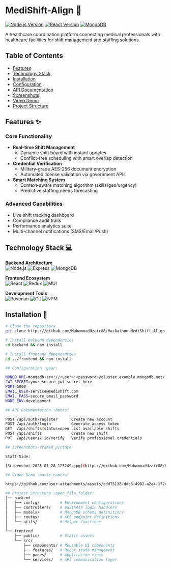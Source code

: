 # MediShift-Align :hospital:

[![Node.js Version](https://img.shields.io/badge/Node.js-18.x-success)](https://nodejs.org/)
[![React Version](https://img.shields.io/badge/React-18.x-%2361DAFB)](https://reactjs.org/)
[![MongoDB](https://img.shields.io/badge/MongoDB-5.0+-47A248?logo=mongodb&logoColor=white)](https://www.mongodb.com/)

A healthcare coordination platform connecting medical professionals with healthcare facilities for shift management and staffing solutions.

## Table of Contents
- [Features](#features-sparkles)
- [Technology Stack](#technology-stack-computer)
- [Installation](#installation-wrench)
- [Configuration](#configuration-gear)
- [API Documentation](#api-documentation-books)
- [Screenshots](#screenshots-framed_picture)
- [Video Demo](#video-demo-movie_camera)
- [Project Structure](#project-structure-open_file_folder)

## Features :sparkles:
### Core Functionality
- **Real-time Shift Management**
  - Dynamic shift board with instant updates
  - Conflict-free scheduling with smart overlap detection
- **Credential Verification**
  - Military-grade AES-256 document encryption
  - Automated license validation via government APIs
- **Smart Matching System**
  - Context-aware matching algorithm (skills/geo/urgency)
  - Predictive staffing needs forecasting

### Advanced Capabilities
- Live shift tracking dashboard
- Compliance audit trails
- Performance analytics suite
- Multi-channel notifications (SMS/Email/Push)

## Technology Stack :computer:
**Backend Architecture**  
![Node.js](https://img.shields.io/badge/Node.js-339933?logo=nodedotjs&logoColor=white)
![Express](https://img.shields.io/badge/Express-000000?logo=express&logoColor=white)
![MongoDB](https://img.shields.io/badge/MongoDB-47A248?logo=mongodb&logoColor=white)

**Frontend Ecosystem**  
![React](https://img.shields.io/badge/React-61DAFB?logo=react&logoColor=black)
![Redux](https://img.shields.io/badge/Redux-764ABC?logo=redux&logoColor=white)
![MUI](https://img.shields.io/badge/Material_UI-007FFF?logo=mui&logoColor=white)

**Development Tools**  
![Postman](https://img.shields.io/badge/Postman-FF6C37?logo=postman&logoColor=white)
![Git](https://img.shields.io/badge/Git-F05032?logo=git&logoColor=white)
![NPM](https://img.shields.io/badge/npm-CB3837?logo=npm&logoColor=white)

## Installation :wrench:
```bash
# Clone the repository
git clone https://github.com/MuhammadUzair88/Hackathon-MediShift-Align.git

# Install backend dependencies
cd backend && npm install

# Install frontend dependencies
cd ../frontend && npm install

## Configuration :gear:

MONGO_URI=mongodb+srv://<user>:<password>@cluster.example.mongodb.net/?retryWrites=true&w=majority
JWT_SECRET=your_secure_jwt_secret_here
PORT=5000
EMAIL_USER=service@medishift.com
EMAIL_PASS=secure_email_password
NODE_ENV=development

## API Documentation :books:

POST /api/auth/register      Create new account
POST /api/auth/login         Generate access token
GET  /api/shifts?status=open List available shifts
POST /api/shifts             Create new shift
PUT  /api/users/:id/verify   Verify professional credentials

## screenshots-framed_picture

Staff-Side:

[Screenshot-2025-01-28-125249.jpg](https://github.com/MuhammadUzair88/Hackathon-MediShift-Align/blob/main/Screenshot-2025-01-28-125249.jpg?raw=true)

## Video Demo :movie_camera:

https://github.com/user-attachments/assets/cdd75138-ddc3-4982-a2a4-172e5c08d4f6

## Project Structure :open_file_folder:
├── backend
│   ├── config/         # Environment configurations
│   ├── controllers/    # Business logic handlers
│   ├── models/         # MongoDB schema definitions
│   ├── routes/         # API endpoint definitions
│   └── utils/          # Helper functions
│
└── frontend
    ├── public/         # Static assets
    └── src/
        ├── components/ # Reusable UI components
        ├── features/   # Redux state management
        ├── pages/      # Application views
        └── services/   # API communication layer





